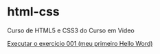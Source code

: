 # html-css

Curso de HTML5 e CSS3 do Curso em Video

<a href="https://marcosvini14.github.io/html-css/Exercicios/Ex001/index.html" target ="_blank">Executar o exercicio 001 (meu primeiro Hello Word)
